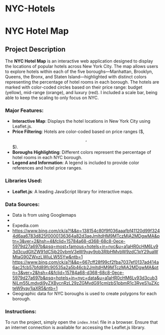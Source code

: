 # NYC-Hotels
# NYC Hotel Map

## Project Description

The **NYC Hotel Map** is an interactive web application designed to display the locations of popular hotels across New York City. The map allows users to explore hotels within each of the five boroughs—Manhattan, Brooklyn, Queens, the Bronx, and Staten Island—highlighted with distinct colors representing the percentage of hotel rooms in each borough. The hotels are marked with color-coded circles based on their price range: budget (yellow), mid-range (orange), and luxury (red). I included a scale bar, being able to keep the scaling to only focus on NYC. 

### Major Features:
- **Interactive Map**: Displays the hotel locations in New York City using Leaflet.js.
- **Price Filtering**: Hotels are color-coded based on price ranges ($, $$, $$$).
- **Boroughs Highlighting**: Different colors represent the percentage of hotel rooms in each NYC borough.
- **Legend and Information**: A legend is included to provide color references and hotel price ranges.
  
### Libraries Used:
- **Leaflet.js**: A leading JavaScript library for interactive maps.

### Data Sources:
- Data is from using Googlemaps
- 
- Expedia.com
- https://www.bing.com/ck/a?!&&p=138154c80f9f036aaafbf41120d99f3244d6aa6783d825f0000136364a82d3aeJmltdHM9MTczMjA2MDgwMA&ptn=3&ver=2&hsh=4&fclid=15784a68-d368-68c8-0ece-5979d27a697b&psq=most+famous+hotels+in+nyc&u=a1aHR0cHM6Ly93d3cudGltZW91dC5jb20vbmV3eW9yay9ob3RlbHMvbW9zdC1pY29uaWMtaG90ZWxzLWluLW55Yw&ntb=1
https://www.bing.com/ck/a?!&&p=667cff28f99cf2fba7037ef0137ad414a6ac2fcb57bfd89fc90535a2a5b46cb2JmltdHM9MTczMjA2MDgwMA&ptn=3&ver=2&hsh=4&fclid=15784a68-d368-68c8-0ece-5979d27a697b&psq=hotels+in+nyc+data&u=a1aHR0cHM6Ly93d3cub3NjLm55Lmdvdi9yZXBvcnRzL29zZGMvdG91cmlzbS1pbmR1c3RyeS1uZXcteW9yay1jaXR5&ntb=1
- Geographic data for NYC boroughs is used to create polygons for each borough.

### Instructions:
To run the project, simply open the `index.html` file in a browser. Ensure that an internet connection is available for accessing the Leaflet.js library.

